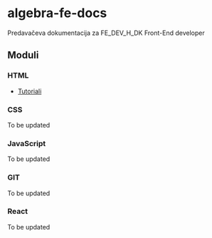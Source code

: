 # algebra-fe-docs
Predavačeva dokumentacija za FE_DEV_H_DK Front-End developer 

## Moduli
### HTML
- [Tutoriali](/html/tutorials.md)

### CSS
To be updated
### JavaScript
To be updated
### GIT
To be updated
### React
To be updated
